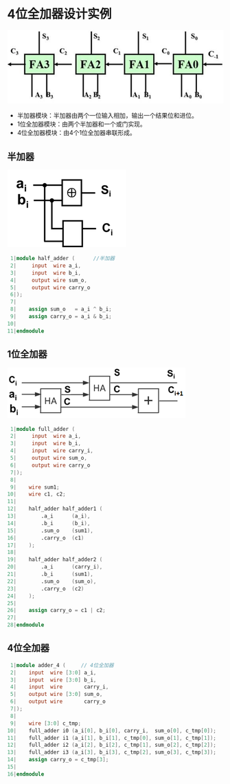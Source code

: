 # 4位全加器设计实例

![img](part8.assets/clip_image012.jpg)

- 半加器模块：半加器由两个一位输入相加，输出一个结果位和进位。
- 1位全加器模块：由两个半加器和一个或门实现。
- 4位全加器模块：由4个1位全加器串联形成。

## 半加器

![img](part8.assets/clip_image014.png)

```Verilog
 1|module half_adder (      //半加器
 2|     input  wire a_i,
 3|     input  wire b_i,
 4|     output wire sum_o,
 5|     output wire carry_o
 6|);
 7|
 8|    assign sum_o   = a_i ^ b_i;
 9|    assign carry_o = a_i & b_i;
10|
11|endmodule
```
## 1位全加器

![image-20200328185041063](part8.assets/image-20200328185041063.png)

```Verilog
 1|module full_adder (
 2|     input  wire a_i,
 3|     input  wire b_i,
 4|     input  wire carry_i,
 5|     output wire sum_o,
 6|     output wire carry_o
 7|);
 8|
 9|    wire sum1;                                        
10|    wire c1, c2;
11|
12|    half_adder half_adder1 (
13|        .a_i      (a_i),
14|        .b_i      (b_i),
15|        .sum_o    (sum1),
16|        .carry_o  (c1)
17|    );    
18|     
19|    half_adder half_adder2 (
20|        .a_i      (carry_i),
21|        .b_i      (sum1),
22|        .sum_o    (sum_o),
23|        .carry_o  (c2)
24|    );
25|     
26|    assign carry_o = c1 | c2;
27|
28|endmodule
```



## 4位全加器

```Verilog
 1|module adder_4 (     // 4位全加器
 2|    input  wire [3:0] a_i,
 3|    input  wire [3:0] b_i,
 4|    input  wire       carry_i,
 5|    output wire [3:0] sum_o,
 6|    output wire       carry_o
 7|);
 8|
 9|    wire [3:0] c_tmp; 
10|    full_adder i0 (a_i[0], b_i[0], carry_i,  sum_o[0], c_tmp[0]); 
11|    full_adder i1 (a_i[1], b_i[1], c_tmp[0], sum_o[1], c_tmp[1]); 
12|    full_adder i2 (a_i[2], b_i[2], c_tmp[1], sum_o[2], c_tmp[2]); 
13|    full_adder i3 (a_i[3], b_i[3], c_tmp[2], sum_o[3], c_tmp[3]); 
14|    assign carry_o = c_tmp[3];
15|
16|endmodule
```


